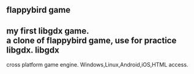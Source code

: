 flappybird game
-------
my first libgdx game.<br>
**a clone of flappybird game**, use for practice libgdx.
libgdx
----
cross platform game engine.
Windows,Linux,Android,iOS,HTML access.
